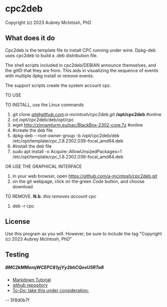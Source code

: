 cpc2deb
================================
Copyright (c) 2023 Aubrey McIntosh, PhD


What does it do
----------------

Cpc2deb is the template file to install CPC running under wine.  Dpkg-deb uses cpc2deb to build a .deb distribution file.

The shell scripts included in cpc2deb/DEBIAN announce themselves, and the gitID that they are from.  This aids in visualizing the sequence of events with multiple dpkg install or remove events.

The support scripts create the system account cpc.


TO USE

TO INSTALL, use the Linux commands

1. git clone *git@github.com:a-mcintosh/cpc2deb.git* **/opt/cpc2deb**	#online
2. cd /opt/cpc2deb/deb/opt/cpc	
3. wget http://zinnamturm.eu/pac/BlackBox-2302-core.7z	#online
4. #create the deb file
5. dpkg-deb --root-owner-group -b /opt/cpc2deb/deb /etc/opt/template/cpc_1.8.2302.039-focal_amd64.deb
6. #install the deb file
7. sudo apt install -o Acquire::AllowUnsizedPackages=1 /etc/opt/template/cpc_1.8.2302.039-focal_amd64.deb

OR USE THE GRAPHICAL INTERFACE
1. In your web browser, open https://github.com/a-mcintosh/cpc2deb.git
2. on the git webpage, click on the green *Code* button, and choose download

TO REMOVE.  **N.b.** *this removes account cpc*
1. deb -r cpc


License
-------

Use this program as you will.  However, be sure to include the tag "Copyright (c) 2023 Aubrey McIntosh, PhD"

Testing
-------


##### 8MC2kMMxmjWCEPC81yjYy2bhCQeeU5RTa8
* [Markdown Tutorial](https://agea.github.io/tutorial.md "Markdown Tutorial")
* [github repository](https://github.com/a-mcintosh/cpc2deb.git "github repository")
* [To-Do: take this under consideration:](http://manpages.ubuntu.com/manpages/jammy/en/man1/git-buildpackage.1.html "Maintain Debian packages in Git")
 
 
 -- 5f8d0b7f
 
